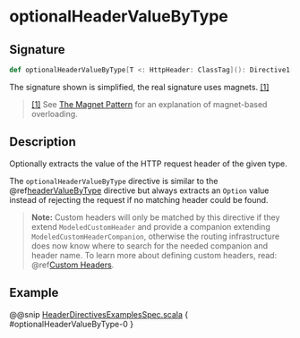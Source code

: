 <a id="optionalheadervaluebytype"></a>
# optionalHeaderValueByType

## Signature

```scala
def optionalHeaderValueByType[T <: HttpHeader: ClassTag](): Directive1[Option[T]]
```

The signature shown is simplified, the real signature uses magnets. <a id="^1" href="#1">[1]</a>

> <a id="1" href="#^1">[1]</a> See [The Magnet Pattern](http://spray.io/blog/2012-12-13-the-magnet-pattern/) for an explanation of magnet-based overloading.

## Description

Optionally extracts the value of the HTTP request header of the given type.

The `optionalHeaderValueByType` directive is similar to the @ref[headerValueByType](headerValueByType.md#headervaluebytype) directive but always extracts
an `Option` value instead of rejecting the request if no matching header could be found.

> **Note:**
Custom headers will only be matched by this directive if they extend `ModeledCustomHeader`
and provide a companion extending `ModeledCustomHeaderCompanion`, otherwise the routing
infrastructure does now know where to search for the needed companion and header name.
To learn more about defining custom headers, read: @ref[Custom Headers](../../../common/http-model.md#custom-headers-scala).

## Example

@@snip [HeaderDirectivesExamplesSpec.scala](../../../../../../../test/scala/docs/http/scaladsl/server/directives/HeaderDirectivesExamplesSpec.scala) { #optionalHeaderValueByType-0 }